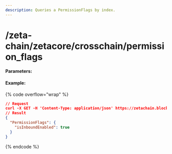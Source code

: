 ```yaml
---
description: Queries a PermissionFlags by index.
---
```


# /zeta-chain/zetacore/crosschain/permission\_flags

#### **Parameters:**

#### Example:

{% code overflow="wrap" %}
```json
// Request
curl -X GET -H 'Content-Type: application/json' https://zetachain.blockpi.network/lcd/v1/<your-api-key>/zeta-chain/zetacore/crosschain/permission_flags
// Result
{
  "PermissionFlags": {
    "isInboundEnabled": true
  }
}
```
{% endcode %}
